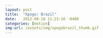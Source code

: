 ```yaml
---
layout: post
title:  "Xpogo: Brazil"
date:   2012-08-18 11:21:16 -0400
categories: [motion]
img-url: /assets/img/xpogobrazil_thumb.gif
---
```

